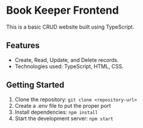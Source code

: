 # Book Keeper Frontend

This is a basic CRUD website built using TypeScript.

## Features

- Create, Read, Update, and Delete records.
- Technologies used: TypeScript, HTML, CSS.

## Getting Started

1. Clone the repository: `git clone <repository-url>`
2. Create a .env file to put the proper port
3. Install dependencies: `npm install`
4. Start the development server: `npm start`
